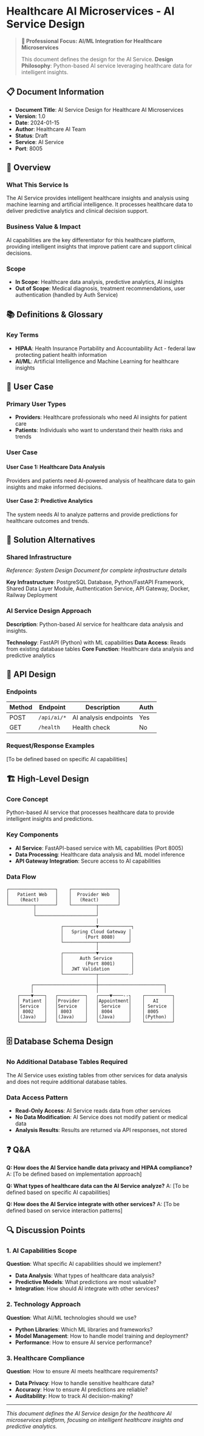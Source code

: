 # Healthcare AI Microservices - AI Service Design

> **🎯 Professional Focus: AI/ML Integration for Healthcare Microservices**
>
> This document defines the design for the AI Service.
> **Design Philosophy**: Python-based AI service leveraging healthcare data for intelligent insights.

## 📋 **Document Information**

- **Document Title**: AI Service Design for Healthcare AI Microservices
- **Version**: 1.0
- **Date**: 2024-01-15
- **Author**: Healthcare AI Team
- **Status**: Draft
- **Service**: AI Service
- **Port**: 8005

## 🎯 **Overview**

### **What This Service Is**
The AI Service provides intelligent healthcare insights and analysis using machine learning and artificial intelligence. It processes healthcare data to deliver predictive analytics and clinical decision support.

### **Business Value & Impact**
AI capabilities are the key differentiator for this healthcare platform, providing intelligent insights that improve patient care and support clinical decisions.

### **Scope**
- **In Scope**: Healthcare data analysis, predictive analytics, AI insights
- **Out of Scope**: Medical diagnosis, treatment recommendations, user authentication (handled by Auth Service)

## 📚 **Definitions & Glossary**

### **Key Terms**
- **HIPAA**: Health Insurance Portability and Accountability Act - federal law protecting patient health information
- **AI/ML**: Artificial Intelligence and Machine Learning for healthcare insights

## 👥 **User Case**

### **Primary User Types**
- **Providers**: Healthcare professionals who need AI insights for patient care
- **Patients**: Individuals who want to understand their health risks and trends


### **User Case**

#### **User Case 1: Healthcare Data Analysis**
Providers and patients need AI-powered analysis of healthcare data to gain insights and make informed decisions.

#### **User Case 2: Predictive Analytics**
The system needs AI to analyze patterns and provide predictions for healthcare outcomes and trends.

## 🔧 **Solution Alternatives**

### **Shared Infrastructure**
*Reference: System Design Document for complete infrastructure details*

**Key Infrastructure**: PostgreSQL Database, Python/FastAPI Framework, Shared Data Layer Module, Authentication Service, API Gateway, Docker, Railway Deployment

### **AI Service Design Approach**
**Description**: Python-based AI service for healthcare data analysis and insights.

**Technology**: FastAPI (Python) with ML capabilities
**Data Access**: Reads from existing database tables
**Core Function**: Healthcare data analysis and predictive analytics

## 🔌 **API Design**

### **Endpoints**
| Method | Endpoint | Description | Auth |
|--------|----------|-------------|------|
| POST | `/api/ai/*` | AI analysis endpoints | Yes |
| GET | `/health` | Health check | No |

### **Request/Response Examples**
[To be defined based on specific AI capabilities]

## 🏗️ **High-Level Design**

### **Core Concept**
Python-based AI service that processes healthcare data to provide intelligent insights and predictions.

### **Key Components**
- **AI Service**: FastAPI-based service with ML capabilities (Port 8005)
- **Data Processing**: Healthcare data analysis and ML model inference
- **API Gateway Integration**: Secure access to AI capabilities

### **Data Flow**
```
┌─────────────────┐    ┌─────────────────┐
│   Patient Web   │    │  Provider Web   │
│    (React)      │    │   (React)       │
└─────────┬───────┘    └─────────┬───────┘
          │                      │
          └──────────────────────┘
                                 │
                    ┌────────────▼────────────┐
                    │   Spring Cloud Gateway │
                    │        (Port 8080)     │
                    └────────────┬───────────┘
                                 │
                    ┌────────────▼────────────┐
                    │      Auth Service       │
                    │        (Port 8001)      │
                    │   JWT Validation        │
                    └────────────┬───────────-┘
                                 │
         ┌───────────────────────┼────────────────────────┐
         │                       │                        │
    ┌────▼────┐   ┌──────────┐   ┌────▼────--┐    ┌──────────┐
    │ Patient │   │Provider  │   │Appointment│    │   AI     │
    │Service  │   │Service   │   │ Service   │    │ Service  │
    │ 8002    │   │ 8003     │   │ 8004      │    │ 8005     │
    │(Java)   │   │(Java)    │   │(Java)     │    │(Python)  │
    └─────────┘   └──────────┘   └───────────┘    └──────────┘
```

## 🗄️ **Database Schema Design**

### **No Additional Database Tables Required**
The AI Service uses existing tables from other services for data analysis and does not require additional database tables.

### **Data Access Pattern**
- **Read-Only Access**: AI Service reads data from other services
- **No Data Modification**: AI Service does not modify patient or medical data
- **Analysis Results**: Results are returned via API responses, not stored

## ❓ **Q&A**

**Q: How does the AI Service handle data privacy and HIPAA compliance?**
A: [To be defined based on implementation approach]

**Q: What types of healthcare data can the AI Service analyze?**
A: [To be defined based on specific AI capabilities]

**Q: How does the AI Service integrate with other services?**
A: [To be defined based on service interaction patterns]

## 🔍 **Discussion Points**

### **1. AI Capabilities Scope**
**Question**: What specific AI capabilities should we implement?
- **Data Analysis**: What types of healthcare data analysis?
- **Predictive Models**: What predictions are most valuable?
- **Integration**: How should AI integrate with other services?

### **2. Technology Approach**
**Question**: What AI/ML technologies should we use?
- **Python Libraries**: Which ML libraries and frameworks?
- **Model Management**: How to handle model training and deployment?
- **Performance**: How to ensure AI service performance?

### **3. Healthcare Compliance**
**Question**: How to ensure AI meets healthcare requirements?
- **Data Privacy**: How to handle sensitive healthcare data?
- **Accuracy**: How to ensure AI predictions are reliable?
- **Auditability**: How to track AI decision-making?

---

*This document defines the AI Service design for the healthcare AI microservices platform, focusing on intelligent healthcare insights and predictive analytics.*
